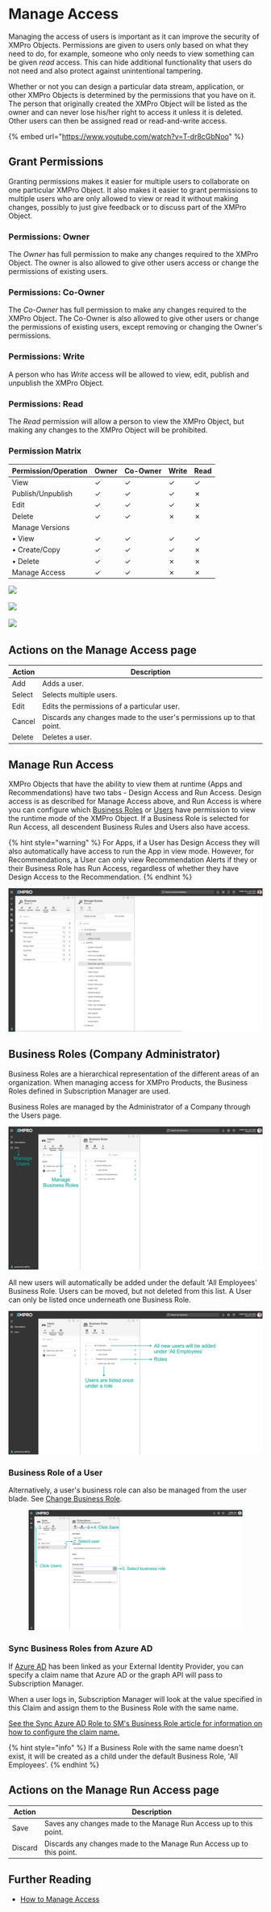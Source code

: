 # Manage Access

Managing the access of users is important as it can improve the security of XMPro Objects. Permissions are given to users only based on what they need to do, for example, someone who only needs to view something can be given _read_ access. This can hide additional functionality that users do not need and also protect against unintentional tampering.&#x20;

Whether or not you can design a particular data stream, application, or other XMPro Objects is determined by the permissions that you have on it. The person that originally created the XMPro Object will be listed as the owner and can never lose his/her right to access it unless it is deleted. Other users can then be assigned read or read-and-write access.

{% embed url="https://www.youtube.com/watch?v=T-dr8cGbNoo" %}

## Grant Permissions

Granting permissions makes it easier for multiple users to collaborate on one particular XMPro Object. It also makes it easier to grant permissions to multiple users who are only allowed to view or read it without making changes, possibly to just give feedback or to discuss part of the XMPro Object.

### Permissions: Owner

The _Owner_ has full permission to make any changes required to the XMPro Object. The owner is also allowed to give other users access or change the permissions of existing users.

### Permissions: Co-Owner

The _Co-Owner_ has full permission to make any changes required to the XMPro Object. The Co-Owner is also allowed to give other users or change the permissions of existing users, except removing or changing the Owner's permissions.

### Permissions: Write

A person who has _Write_ access will be allowed to view, edit, publish and unpublish the XMPro Object.

### Permissions: Read

The _Read_ permission will allow a person to view the XMPro Object, but making any changes to the XMPro Object will be prohibited.

### Permission Matrix

| Permission/Operation | Owner | Co-Owner | Write | Read |
| -------------------- | ----- | -------- | ----- | ---- |
| View                 | ✓     | ✓        | ✓     | ✓    |
| Publish/Unpublish    | ✓     | ✓        | ✓     | ✗    |
| Edit                 | ✓     | ✓        | ✓     | ✗    |
| Delete               | ✓     | ✓        | ✗     | ✗    |
| Manage Versions      |       |          |       |      |
|   • View             | ✓     | ✓        | ✓     | ✓    |
|   • Create/Copy      | ✓     | ✓        | ✓     | ✗    |
|   • Delete           | ✓     | ✓        | ✗     | ✗    |
| Manage Access        | ✓     | ✓        | ✗     | ✗    |

![](<../.gitbook/assets/Access\_1 (1).png>)

![](<../.gitbook/assets/Access\_2 (2).png>)

![](<../.gitbook/assets/Access\_3 (2).png>)

## Actions on the Manage Access page

| **Action** | **Description**                                                       |
| ---------- | --------------------------------------------------------------------- |
| Add        | Adds a user.                                                          |
| Select     | Selects multiple users.                                               |
| Edit       | Edits the permissions of a particular user.                           |
| Cancel     | Discards any changes made to the user's permissions up to that point. |
| Delete     | Deletes a user.                                                       |

## Manage Run Access

XMPro Objects that have the ability to view them at runtime (Apps and Recommendations) have two tabs - Design Access and Run Access. Design access is as described for Manage Access above, and Run Access is where you can configure which [Business Roles](manage-access.md#business-roles-administrator) or [Users](broken-reference) have permission to view the runtime mode of the XMPro Object. If a Business Role is selected for Run Access, all descendent Business Rules and Users also have access.

{% hint style="warning" %}
For Apps, if a User has Design Access they will also automatically have access to run the App in view mode. However, for Recommendations, a User can only view Recommendation Alerts if they or their Business Role has Run Access, regardless of whether they have Design Access to the Recommendation.
{% endhint %}

![Run Access for the ACME Company and David only ](<../.gitbook/assets/image (574).png>)

## Business Roles (Company Administrator)

Business Roles are a hierarchical representation of the different areas of an organization. When managing access for XMPro Products, the Business Roles defined in Subscription Manager are used.

Business Roles are managed by the Administrator of a Company through the Users page.

![](<../.gitbook/assets/image (1209).png>)

All new users will automatically be added under the default 'All Employees' Business Role. Users can be moved, but not deleted from this list. A User can only be listed once underneath one Business Role.

![](<../.gitbook/assets/image (300).png>)

### Business Role of a User

Alternatively, a user's business role can also be managed from the user blade. See [Change Business Role](../administration/users/business-role-for-a-user.md).

<figure><img src="../.gitbook/assets/Users_Change Business Role.png" alt=""><figcaption></figcaption></figure>

### Sync Business Roles from Azure AD

If [Azure AD](../installation/3.-complete-installation/configure-sso-optional/sso-azure-ad.md) has been linked as your External Identity Provider, you can specify a claim name that Azure AD or the graph API will pass to Subscription Manager.&#x20;

When a user logs in, Subscription Manager will look at the value specified in this Claim and assign them to the Business Role with the same name.

[See the Sync Azure AD Role to SM's Business Role article for information on how to configure the claim name.](../installation/3.-complete-installation/configure-sso-optional/sso-azure-ad.md#sync-azure-ad-role-with-sms-business-role)

{% hint style="info" %}
If a Business Role with the same name doesn't exist, it will be created as a child under the default Business Role, 'All Employees'.
{% endhint %}

## Actions on the Manage Run Access page

| **Action** | **Description**                                                      |
| ---------- | -------------------------------------------------------------------- |
| Save       | Saves any changes made to the Manage Run Access up to this point.    |
| Discard    | Discards any changes made to the Manage Run Access up to this point. |

## Further Reading

* [How to Manage Access](../how-tos/manage-access.md)
